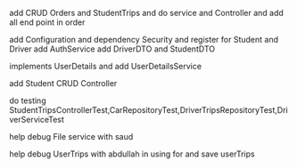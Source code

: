 add CRUD Orders and  StudentTrips and do service and Controller
and add all end point in order 


add Configuration and dependency Security and register for Student and Driver
add AuthService
add DriverDTO and StudentDTO

implements UserDetails and add UserDetailsService 

add Student CRUD Controller 

do testing StudentTripsControllerTest,CarRepositoryTest,DriverTripsRepositoryTest,DriverServiceTest


help debug File service with saud

help debug UserTrips with abdullah in using for and save userTrips







